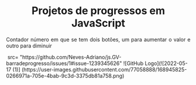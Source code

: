 
<h1 align="center">Projetos de progressos em JavaScript </h1>
<p align="justify"> Contador número em que se tem dois botões, um para aumentar o valor e outro para diminuir </p>
<img> src= "https://github.com/Neves-Adriano/js.GV-barradeprogresso/issues/1#issue-1239345626" </img>
 ![GitHub Logo](![2022-05-17 (1)]
 (https://user-images.githubusercontent.com/77058888/168945825-0266971a-705e-4bab-9c3d-3375db81a758.png)
 

